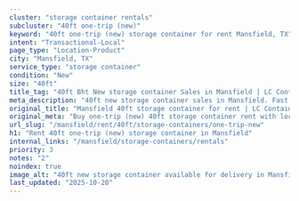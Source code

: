 ```yaml
---
cluster: "storage container rentals"
subcluster: "40ft one-trip (new)"
keyword: "40ft one-trip (new) storage container for rent Mansfield, TX"
intent: "Transactional-Local"
page_type: "Location-Product"
city: "Mansfield, TX"
service_type: "storage container"
condition: "New"
size: "40ft"
title_tag: "40ft Bht New storage container Sales in Mansfield | LC Container"
meta_description: "40ft new storage container sales in Mansfield. Fast delivery, competitive pricing. Serving storage containers area. Quote ID: 32A. Call (214) 524-4168 for your free quote today."
original_title: "Mansfield 40ft storage container for rent | LC Container"
original_meta: "Buy one-trip (new) 40ft storage container rent with local delivery in Mansfield, TX. LC Container — local Since 2003. Request a fast quote today."
url_slug: "/mansfield/rent/40ft/storage-containers/one-trip-new"
h1: "Rent 40ft one-trip (new) storage container in Mansfield"
internal_links: "/mansfield/storage-containers/rentals"
priority: 3
notes: "2"
noindex: true
image_alt: "40ft new storage container available for delivery in Mansfield"
last_updated: "2025-10-20"
---
```


<!-- TODO: Add unique city/inventory copy, images, and internal links here. -->
